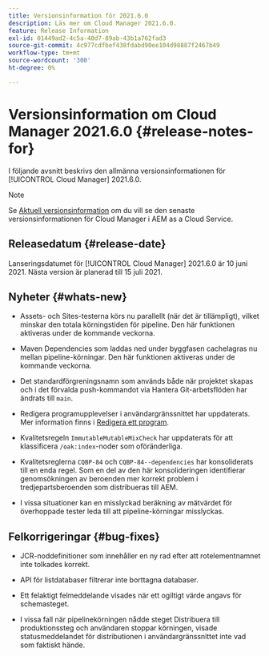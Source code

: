 ```yaml
---
title: Versionsinformation för 2021.6.0
description: Läs mer om Cloud Manager 2021.6.0.
feature: Release Information
exl-id: 01449ad2-4c5a-40d7-89ab-43b1a762fad3
source-git-commit: 4c977cdfbef438fdabd90ee104d98887f2467b49
workflow-type: tm+mt
source-wordcount: '300'
ht-degree: 0%

---
```


# Versionsinformation om Cloud Manager 2021.6.0 {#release-notes-for}

I följande avsnitt beskrivs den allmänna versionsinformationen för [!UICONTROL Cloud Manager] 2021.6.0.

>[!NOTE]
>Se [Aktuell versionsinformation](https://experienceleague.adobe.com/en/docs/experience-manager-cloud-service/content/release-notes/cloud-manager/current#getting-access) om du vill se den senaste versionsinformationen för Cloud Manager i AEM as a Cloud Service.

## Releasedatum {#release-date}

Lanseringsdatumet för [!UICONTROL Cloud Manager] 2021.6.0 är 10 juni 2021.
Nästa version är planerad till 15 juli 2021.

## Nyheter {#whats-new}

* Assets- och Sites-testerna körs nu parallellt (när det är tillämpligt), vilket minskar den totala körningstiden för pipeline. Den här funktionen aktiveras under de kommande veckorna.

* Maven Dependencies som laddas ned under byggfasen cachelagras nu mellan pipeline-körningar. Den här funktionen aktiveras under de kommande veckorna.

* Det standardförgreningsnamn som används både när projektet skapas och i det förvalda push-kommandot via Hantera Git-arbetsflöden har ändrats till `main`.

* Redigera programupplevelser i användargränssnittet har uppdaterats. Mer information finns i [Redigera ett program](/help/getting-started/program-setup.md#editing-program).

* Kvalitetsregeln `ImmutableMutableMixCheck` har uppdaterats för att klassificera `/oak:index`-noder som oföränderliga.

* Kvalitetsreglerna `CQBP-84` och `CQBP-84--dependencies` har konsoliderats till en enda regel. Som en del av den här konsolideringen identifierar genomsökningen av beroenden mer korrekt problem i tredjepartsberoenden som distribueras till AEM.

* I vissa situationer kan en misslyckad beräkning av mätvärdet för överhoppade tester leda till att pipeline-körningar misslyckas.

## Felkorrigeringar {#bug-fixes}

* JCR-noddefinitioner som innehåller en ny rad efter att rotelementnamnet inte tolkades korrekt.

* API för listdatabaser filtrerar inte borttagna databaser.

* Ett felaktigt felmeddelande visades när ett ogiltigt värde angavs för schemasteget.

* I vissa fall när pipelinekörningen nådde steget Distribuera till produktionssteg och användaren stoppar körningen, visade statusmeddelandet för distributionen i användargränssnittet inte vad som faktiskt hände.
